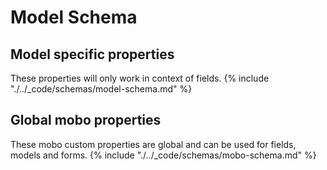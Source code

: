 # Model Schema
## Model specific properties
These properties will only work in context of fields.
{% include "./../_code/schemas/model-schema.md" %}

## Global mobo properties
These mobo custom properties are global and can be used for fields, models and forms.
{% include "./../_code/schemas/mobo-schema.md" %}